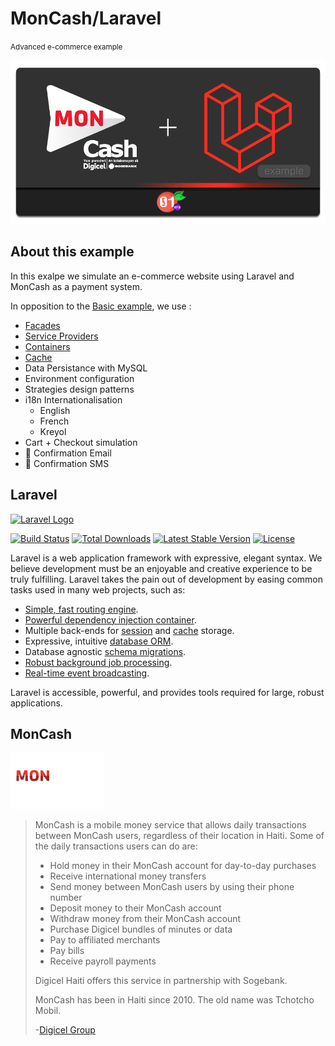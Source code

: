 # MonCash/Laravel

<small>Advanced e-commerce example</small>

<p align="center">
    <img src="../banner.png?v=1" alt="banner">
</p>

## About this example

In this exalpe we simulate an e-commerce website using Laravel and MonCash as a payment system.

In opposition to the [Basic example](../), we use :

- [Facades]()
- [Service Providers](https://laravel.com/docs/9.x/providers)
- [Containers](https://laravel.com/docs/9.x/container)
- [Cache](https://laravel.com/docs/9.x/cache)
- Data Persistance with MySQL
- Environment configuration
- Strategies design patterns
- i18n Internationalisation
    - English
    - French
    - Kreyol
- Cart + Checkout simulation
- 🚧 Confirmation Email
- 🚧 Confirmation SMS

## Laravel

<a href="https://laravel.com" target="_blank"><img src="https://raw.githubusercontent.com/laravel/art/master/logo-lockup/5%20SVG/2%20CMYK/1%20Full%20Color/laravel-logolockup-cmyk-red.svg" width="200" alt="Laravel Logo"></a>

<p>
<a href="https://travis-ci.org/laravel/framework"><img src="https://travis-ci.org/laravel/framework.svg" alt="Build Status"></a>
<a href="https://packagist.org/packages/laravel/framework"><img src="https://img.shields.io/packagist/dt/laravel/framework" alt="Total Downloads"></a>
<a href="https://packagist.org/packages/laravel/framework"><img src="https://img.shields.io/packagist/v/laravel/framework" alt="Latest Stable Version"></a>
<a href="https://packagist.org/packages/laravel/framework"><img src="https://img.shields.io/packagist/l/laravel/framework" alt="License"></a>
</p>

Laravel is a web application framework with expressive, elegant syntax. We believe development must be an enjoyable and
creative experience to be truly fulfilling. Laravel takes the pain out of development by easing common tasks used in
many web projects, such as:

- [Simple, fast routing engine](https://laravel.com/docs/routing).
- [Powerful dependency injection container](https://laravel.com/docs/container).
- Multiple back-ends for [session](https://laravel.com/docs/session) and [cache](https://laravel.com/docs/cache)
  storage.
- Expressive, intuitive [database ORM](https://laravel.com/docs/eloquent).
- Database agnostic [schema migrations](https://laravel.com/docs/migrations).
- [Robust background job processing](https://laravel.com/docs/queues).
- [Real-time event broadcasting](https://laravel.com/docs/broadcasting).

Laravel is accessible, powerful, and provides tools required for large, robust applications.

## MonCash

<a href="https://www.digicelgroup.com/ht/en/moncash/customer.html)" target="_blank" >
<img src="../assets/images/moncash-logo.png?v=1" alt="MOnCash Logo" width="150">
</a>


> MonCash is a mobile money service that allows daily transactions between MonCash users, regardless of their location
> in Haiti. Some of the daily transactions users can do are:
> - Hold money in their MonCash account for day-to-day purchases
> - Receive international money transfers
> - Send money between MonCash users by using their phone number
> - Deposit money to their MonCash account
> - Withdraw money from their MonCash account
> - Purchase Digicel bundles of minutes or data
> - Pay to affiliated merchants
> - Pay bills
> - Receive payroll payments
>
> Digicel Haiti offers this service in partnership with Sogebank.
>
> MonCash has been in Haiti since 2010. The old name was Tchotcho Mobil.
>
> -[Digicel Group](https://www.digicelgroup.com/ht/en/moncash/customer.html)

